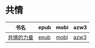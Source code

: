 # 共情

| 书名 | epub | mobi | azw3 |
| --- | --- | --- | --- |
| [共情的力量](http://ct.dalanmei.com/f/31084289-572120128-b6f4a7) | [epub](http://ct.dalanmei.com/f/31084289-572120128-b6f4a7) | [mobi](http://ct.dalanmei.com/f/31084289-571650381-7465a9) | [azw3](http://ct.dalanmei.com/f/31084289-572180286-4c778b) |
